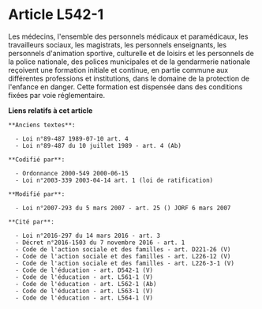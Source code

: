 # Article L542-1

Les médecins, l'ensemble des personnels médicaux et paramédicaux, les travailleurs sociaux, les magistrats, les personnels
enseignants, les personnels d'animation sportive, culturelle et de loisirs et les personnels de la police nationale, des
polices municipales et de la gendarmerie nationale reçoivent une formation initiale et continue, en partie commune aux
différentes professions et institutions, dans le domaine de la protection de l'enfance en danger. Cette formation est
dispensée dans des conditions fixées par voie réglementaire.

**Liens relatifs à cet article**

	**Anciens textes**:

	  - Loi n°89-487 1989-07-10 art. 4
	  - Loi n°89-487 du 10 juillet 1989 - art. 4 (Ab)

	**Codifié par**:

	  - Ordonnance 2000-549 2000-06-15
	  - Loi n°2003-339 2003-04-14 art. 1 (loi de ratification)

	**Modifié par**:

	  - Loi n°2007-293 du 5 mars 2007 - art. 25 () JORF 6 mars 2007

	**Cité par**:

	  - Loi n°2016-297 du 14 mars 2016 - art. 3
	  - Décret n°2016-1503 du 7 novembre 2016 - art. 1
	  - Code de l'action sociale et des familles - art. D221-26 (V)
	  - Code de l'action sociale et des familles - art. L226-12 (V)
	  - Code de l'action sociale et des familles - art. L226-3-1 (V)
	  - Code de l'éducation - art. D542-1 (V)
	  - Code de l'éducation - art. L561-1 (V)
	  - Code de l'éducation - art. L562-1 (Ab)
	  - Code de l'éducation - art. L563-1 (V)
	  - Code de l'éducation - art. L564-1 (V)
